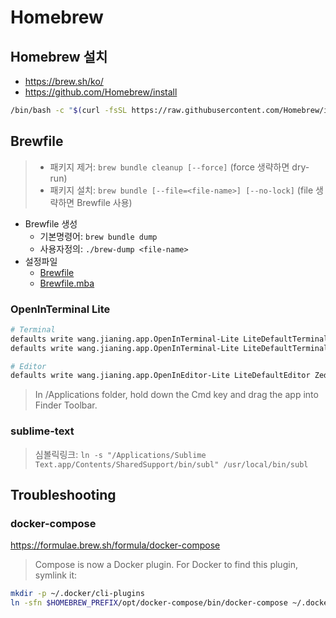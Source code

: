 # Homebrew

## Homebrew 설치

- <https://brew.sh/ko/>
- <https://github.com/Homebrew/install>

```sh
/bin/bash -c "$(curl -fsSL https://raw.githubusercontent.com/Homebrew/install/HEAD/install.sh)"
```

## Brewfile

> - 패키지 제거: `brew bundle cleanup [--force]` (force 생략하면 dry-run)
> - 패키지 설치: `brew bundle [--file=<file-name>] [--no-lock]` (file 생략하면 Brewfile 사용)

- Brewfile 생성
  - 기본명령어: `brew bundle dump`
  - 사용자정의: `./brew-dump <file-name>`
- 설정파일
  - [Brewfile](./Brewfile)
  - [Brewfile.mba](./Brewfile.mba)

### OpenInTerminal Lite

```sh
# Terminal
defaults write wang.jianing.app.OpenInTerminal-Lite LiteDefaultTerminal Ghostty
defaults write wang.jianing.app.OpenInTerminal-Lite LiteDefaultTerminal Warp

# Editor
defaults write wang.jianing.app.OpenInEditor-Lite LiteDefaultEditor Zed
```

> In /Applications folder, hold down the Cmd key and drag the app into Finder Toolbar.

### sublime-text

> 심볼릭링크: `ln -s "/Applications/Sublime Text.app/Contents/SharedSupport/bin/subl" /usr/local/bin/subl`

## Troubleshooting

### docker-compose

<https://formulae.brew.sh/formula/docker-compose>

> Compose is now a Docker plugin. For Docker to find this plugin, symlink it:

```sh
mkdir -p ~/.docker/cli-plugins
ln -sfn $HOMEBREW_PREFIX/opt/docker-compose/bin/docker-compose ~/.docker/cli-plugins/docker-compose
```
